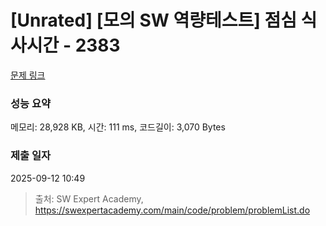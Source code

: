 # [Unrated] [모의 SW 역량테스트] 점심 식사시간 - 2383 

[문제 링크](https://swexpertacademy.com/main/code/problem/problemDetail.do?contestProbId=AV5-BEE6AK0DFAVl) 

### 성능 요약

메모리: 28,928 KB, 시간: 111 ms, 코드길이: 3,070 Bytes

### 제출 일자

2025-09-12 10:49



> 출처: SW Expert Academy, https://swexpertacademy.com/main/code/problem/problemList.do